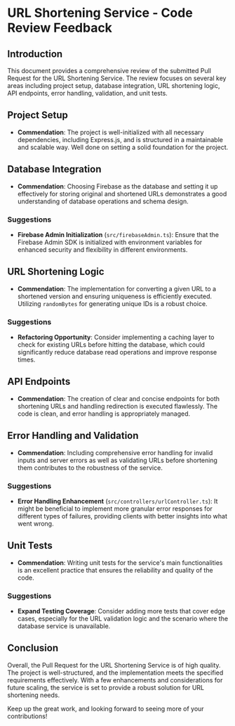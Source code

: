 # URL Shortening Service - Code Review Feedback

## Introduction

This document provides a comprehensive review of the submitted Pull Request for the URL Shortening Service. The review focuses on several key areas including project setup, database integration, URL shortening logic, API endpoints, error handling, validation, and unit tests.

## Project Setup

- **Commendation**: The project is well-initialized with all necessary dependencies, including Express.js, and is structured in a maintainable and scalable way. Well done on setting a solid foundation for the project.

## Database Integration

- **Commendation**: Choosing Firebase as the database and setting it up effectively for storing original and shortened URLs demonstrates a good understanding of database operations and schema design.

### Suggestions

- **Firebase Admin Initialization** (`src/firebaseAdmin.ts`): Ensure that the Firebase Admin SDK is initialized with environment variables for enhanced security and flexibility in different environments.

## URL Shortening Logic

- **Commendation**: The implementation for converting a given URL to a shortened version and ensuring uniqueness is efficiently executed. Utilizing `randomBytes` for generating unique IDs is a robust choice.

### Suggestions

- **Refactoring Opportunity**: Consider implementing a caching layer to check for existing URLs before hitting the database, which could significantly reduce database read operations and improve response times.

## API Endpoints

- **Commendation**: The creation of clear and concise endpoints for both shortening URLs and handling redirection is executed flawlessly. The code is clean, and error handling is appropriately managed.

## Error Handling and Validation

- **Commendation**: Including comprehensive error handling for invalid inputs and server errors as well as validating URLs before shortening them contributes to the robustness of the service.

### Suggestions

- **Error Handling Enhancement** (`src/controllers/urlController.ts`): It might be beneficial to implement more granular error responses for different types of failures, providing clients with better insights into what went wrong.

## Unit Tests

- **Commendation**: Writing unit tests for the service's main functionalities is an excellent practice that ensures the reliability and quality of the code.

### Suggestions

- **Expand Testing Coverage**: Consider adding more tests that cover edge cases, especially for the URL validation logic and the scenario where the database service is unavailable.

## Conclusion

Overall, the Pull Request for the URL Shortening Service is of high quality. The project is well-structured, and the implementation meets the specified requirements effectively. With a few enhancements and considerations for future scaling, the service is set to provide a robust solution for URL shortening needs.

Keep up the great work, and looking forward to seeing more of your contributions!
